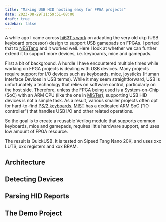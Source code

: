 ```yaml
---
title: "Making USB HID hosting easy for FPGA projects"
date: 2023-08-29T11:59:51+08:00
draft: true
sidebar: false
---
```


A while ago I came across [hi631's work](https://qiita.com/hi631/items/4f263ca676e4be14b9f8) on adapting the very old ukp (USB keyboard processor) design to support USB gamepads on FPGAs. I ported that to [NESTang](https://github.com/nand2mario/nestang) and it worked well. Here I look at whether we can further extend it to support more devices, i.e. keyboards, mice and gamepads.

First a bit of background. A hurdle I have encountered multiple times while working on FPGA projects is dealing with USB devices. Many projects require support for I/O devices such as keyboards, mice, joysticks (Human Interface Devices in USB terms). While it may seem straightforward, USB is unfortunately a technology that relies on software control, particularly on the host side. Therefore, unless the FPGA being used is a System-on-Chip (SoC) with an ARM CPU (like the one in [MiSTer](https://misterfpga.org/)), supporting USB HID devices is not a simple task. As a result, various smaller projects often opt for hard-to-find [PS/2 keyboards](https://www.instructables.com/PS2-Keyboard-for-FPGA/). [MIST](http://www.harbaum.org/till/mist/mist.html) has a dedicated ARM SoC ("IO controller") that handles USB I/O and other related operations.

So the goal is to create a reusable Verilog module that supports common keyboards, mice and gamepads, requires little hardware support, and uses low amount of FPGA resource.

The result is QuickUSB. It is tested on Sipeed Tang Nano 20K, and uses xxx LUTS, xxx registers and xxx BRAM.

## Architecture

## Detecting Devices

## Parsing HID Reports

## The Demo Project

